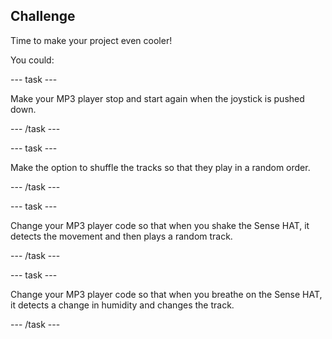 ## Challenge

Time to make your project even cooler!

You could:

--- task ---

Make your MP3 player stop and start again when the joystick is pushed down.

--- /task ---

--- task ---

Make the option to shuffle the tracks so that they play in a random order.

--- /task ---
  
--- task ---

Change your MP3 player code so that when you shake the Sense HAT, it detects the movement and then plays a random track.

--- /task ---

--- task ---

Change your MP3 player code so that when you breathe on the Sense HAT, it detects a change in humidity and changes the track.

--- /task ---  